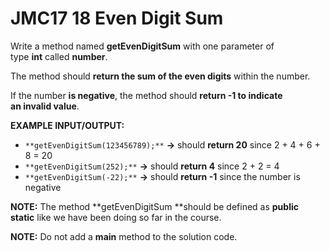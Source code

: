 # JMC17 18 Even Digit Sum

Write a method named **getEvenDigitSum** with one parameter of type **int** called **number**.   
  
The method should **return the sum of the even digits** within the number.   
  
If the number **is negative**, the method should **return -1 to indicate an invalid value**.


**EXAMPLE INPUT/OUTPUT:**

- `**getEvenDigitSum(123456789);**` **→** should **return 20** since 2 + 4 + 6 + 8 = 20
- `**getEvenDigitSum(252);**` **→** should **return 4** since 2 + 2 = 4
- `**getEvenDigitSum(-22);**` **→** should **return -1** since the number is negative


**NOTE:** The method **getEvenDigitSum ​**should be defined as **public static** like we have been doing so far in the course.

**NOTE:** Do not add a **main** method to the solution code.

